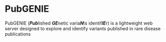 # PubGENIE
PubGENIE (***Pub***lished ***GE***netic varia***N***ts identif***IE***r) is a lightweight web server designed to explore and identify variants published in rare disease publications
